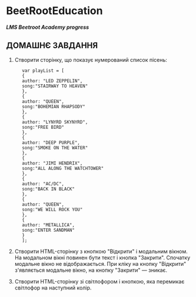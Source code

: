 # BeetRootEducation

**_LMS Beetroot Academy progress_**

## ДОМАШНЄ ЗАВДАННЯ

1. Створити сторінку, що показує нумерований список пісень:
```
      var playList = [
      {
      author: "LED ZEPPELIN",
      song:"STAIRWAY TO HEAVEN"
      },      
      {
      author: "QUEEN",
      song:"BOHEMIAN RHAPSODY"
      },      
      {
      author: "LYNYRD SKYNYRD",
      song:"FREE BIRD"
      },      
      {
      author: "DEEP PURPLE",
      song:"SMOKE ON THE WATER"
      },      
      {
      author: "JIMI HENDRIX",
      song:"ALL ALONG THE WATCHTOWER"
      },      
      {
      author: "AC/DC",
      song:"BACK IN BLACK"
      },      
      {
      author: "QUEEN",
      song:"WE WILL ROCK YOU"
      },      
      {
      author: "METALLICA",
      song:"ENTER SANDMAN"
      }
      ];
```
2. Створити HTML-сторінку з кнопкою "Відкрити" і модальним вікном. На модальном вікні повинен бути текст і кнопка "Закрити". Спочатку модальне вікно не відображається. При кліку на кнопку "Відкрити" з'являється модальне вікно, на кнопку "Закрити" — зникає.

3. Створити HTML-сторінку зі світлофором і кнопкою, яка перемикає світлофор на наступний колір.
